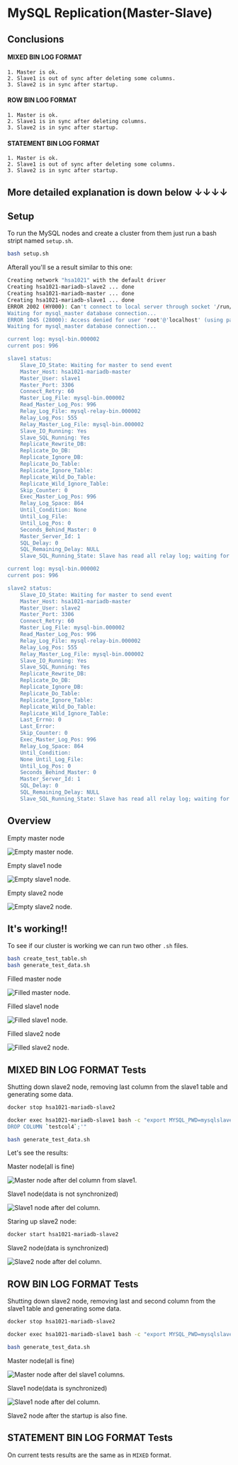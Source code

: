 # MySQL Replication(Master-Slave) 

## Conclusions

#### MIXED BIN LOG FORMAT

    1. Master is ok.
    2. Slave1 is out of sync after deleting some columns.
    3. Slave2 is in sync after startup.

#### ROW BIN LOG FORMAT

    1. Master is ok.
    2. Slave1 is in sync after deleting columns.
    3. Slave2 is in sync after startup.

#### STATEMENT BIN LOG FORMAT

    1. Master is ok.
    2. Slave1 is out of sync after deleting some columns.
    3. Slave2 is in sync after startup.

## More detailed explanation is down below ↓↓↓↓

## Setup

To run the MySQL nodes and create a cluster from them just run a bash stript named `setup.sh`.

```bash
bash setup.sh
```

Afterall you'll se a result similar to this one: 

```bash
Creating network "hsa1021" with the default driver
Creating hsa1021-mariadb-slave2 ... done
Creating hsa1021-mariadb-master ... done
Creating hsa1021-mariadb-slave1 ... done
ERROR 2002 (HY000): Can't connect to local server through socket '/run/mysqld/mysqld.sock' (2)
Waiting for mysql_master database connection...
ERROR 1045 (28000): Access denied for user 'root'@'localhost' (using password: YES)
Waiting for mysql_master database connection...

current log: mysql-bin.000002
current pos: 996

slave1 status: 
    Slave_IO_State: Waiting for master to send event 
    Master_Host: hsa1021-mariadb-master 
    Master_User: slave1 
    Master_Port: 3306 
    Connect_Retry: 60 
    Master_Log_File: mysql-bin.000002 
    Read_Master_Log_Pos: 996 
    Relay_Log_File: mysql-relay-bin.000002 
    Relay_Log_Pos: 555 
    Relay_Master_Log_File: mysql-bin.000002 
    Slave_IO_Running: Yes 
    Slave_SQL_Running: Yes 
    Replicate_Rewrite_DB: 
    Replicate_Do_DB: 
    Replicate_Ignore_DB: 
    Replicate_Do_Table: 
    Replicate_Ignore_Table: 
    Replicate_Wild_Do_Table: 
    Replicate_Wild_Ignore_Table: 
    Skip_Counter: 0 
    Exec_Master_Log_Pos: 996 
    Relay_Log_Space: 864 
    Until_Condition: None 
    Until_Log_File: 
    Until_Log_Pos: 0 
    Seconds_Behind_Master: 0 
    Master_Server_Id: 1 
    SQL_Delay: 0 
    SQL_Remaining_Delay: NULL 
    Slave_SQL_Running_State: Slave has read all relay log; waiting for more updates 

current log: mysql-bin.000002
current pos: 996

slave2 status: 
    Slave_IO_State: Waiting for master to send event 
    Master_Host: hsa1021-mariadb-master 
    Master_User: slave2 
    Master_Port: 3306 
    Connect_Retry: 60 
    Master_Log_File: mysql-bin.000002 
    Read_Master_Log_Pos: 996 
    Relay_Log_File: mysql-relay-bin.000002 
    Relay_Log_Pos: 555 
    Relay_Master_Log_File: mysql-bin.000002 
    Slave_IO_Running: Yes 
    Slave_SQL_Running: Yes 
    Replicate_Rewrite_DB: 
    Replicate_Do_DB: 
    Replicate_Ignore_DB: 
    Replicate_Do_Table: 
    Replicate_Ignore_Table: 
    Replicate_Wild_Do_Table: 
    Replicate_Wild_Ignore_Table: 
    Last_Errno: 0 
    Last_Error: 
    Skip_Counter: 0 
    Exec_Master_Log_Pos: 996 
    Relay_Log_Space: 864 
    Until_Condition: 
    None Until_Log_File: 
    Until_Log_Pos: 0 
    Seconds_Behind_Master: 0 
    Master_Server_Id: 1 
    SQL_Delay: 0 
    SQL_Remaining_Delay: NULL 
    Slave_SQL_Running_State: Slave has read all relay log; waiting for more updates 
```

## Overview

Empty master node

![Empty master node.](./example_images/empty_master.png)

Empty slave1 node

![Empty slave1 node.](./example_images/empty_slave1.png)

Empty slave2 node

![Empty slave2 node.](./example_images/empty_slave2.png)

## It's working!!

To see if our cluster is working we can run two other `.sh` files.

```bash
bash create_test_table.sh
bash generate_test_data.sh
```

Filled master node

![Filled master node.](./example_images/filled_master.png)

Filled slave1 node

![Filled slave1 node.](./example_images/filled_slave1.png)

Filled slave2 node

![Filled slave2 node.](./example_images/filled_slave2.png)

## MIXED BIN LOG FORMAT Tests

Shutting down slave2 node, removing last column from the slave1 table and generating some data.

```bash
docker stop hsa1021-mariadb-slave2

docker exec hsa1021-mariadb-slave1 bash -c "export MYSQL_PWD=mysqlslave1pass; mariadb -u root -e 'ALTER TABLE `hsa1021`.`test` 
DROP COLUMN `testcol4`;'"

bash generate_test_data.sh
```

Let's see the results:

Master node(all is fine)

![Master node after del column from slave1.](./example_images/del_col_master_mixed.png)

Slave1 node(data is not synchronized)

![Slave1 node after del column.](./example_images/del_col_slave1_mixed.png)

Staring up slave2 node:

```bash
docker start hsa1021-mariadb-slave2
```

Slave2 node(data is synchronized)

![Slave2 node after del column.](./example_images/slave2_after_startup.png)

## ROW BIN LOG FORMAT Tests

Shutting down slave2 node, removing last and second column from the slave1 table and generating some data.

```bash
docker stop hsa1021-mariadb-slave2

docker exec hsa1021-mariadb-slave1 bash -c "export MYSQL_PWD=mysqlslave1pass; mariadb -u root -e 'ALTER TABLE `hsa1021`.`test` DROP COLUMN `testcol4`, DROP COLUMN `testcol1`;'"

bash generate_test_data.sh
```

Master node(all is fine)

![Master node after del slave1 columns.](./example_images/del_col_master_row.png)

Slave1 node(data is synchronized)

![Slave1 node after del column.](./example_images/del_col_slave1_row.png)

Slave2 node after the startup is also fine.

## STATEMENT BIN LOG FORMAT Tests

On current tests results are the same as in `MIXED` format.